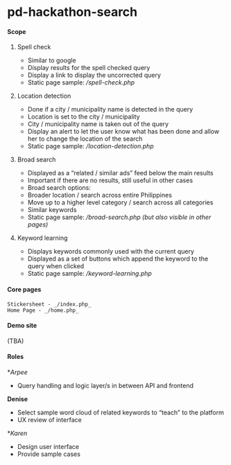 # pd-hackathon-search

#### Scope
1. Spell check
    * Similar to google
    * Display results for the spell checked query
    * Display a link to display the uncorrected query
    * Static page sample: _/spell-check.php_

2. Location detection
    * Done if a city / municipality name is detected in the query
    * Location is set to the city / municipality
    * City / municipality name is taken out of the query
    * Display an alert to let the user know what has been done and allow her to change the location of the search
    * Static page sample: _/location-detection.php_


3. Broad search
    * Displayed as a “related / similar ads” feed below the main results
    * Important if there are no results, still useful in other cases
    * Broad search options:
    * Broader location / search across entire Philippines
    * Move up to a higher level category / search across all categories
    * Similar keywords
    * Static page sample: _/broad-search.php (but also visible in other pages)_


4. Keyword learning
    * Displays keywords commonly used with the current query
    * Displayed as a set of buttons which append the keyword to the query when clicked
    * Static page sample: _/keyword-learning.php_


#### Core pages
    Stickersheet - _/index.php_
    Home Page - _/home.php_


#### Demo site
(TBA)


#### Roles
**Arpee*
* Query handling and logic layer/s in between API and frontend

**Denise**
* Select sample word cloud of related keywords to “teach” to the platform
* UX review of interface

**Karen*
* Design user interface
* Provide sample cases

